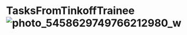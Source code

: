 # TasksFromTinkoffTrainee![photo_5458629749766212980_w](https://github.com/LazizKarimov/TasksFromTinkoffTrainee/assets/43858758/4e0d37b8-dc6c-4e2e-836b-01217b3885b5)
